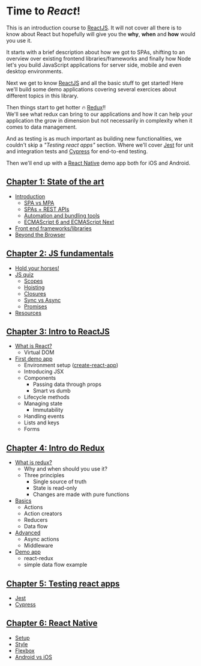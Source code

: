 # Time to *React*!

This is an introduction course to [ReactJS]. It will not cover all there is to know about React but hopefully will give you the **why**, **when** and **how** would you use it.

It starts with a brief description about how we got to SPAs, shifting to an overview over existing frontend libraries/frameworks and finally how Node let's you build JavaScript applications for server side, mobile and even desktop environments.

Next we get to know [ReactJS] and all the basic stuff to get started! Here we'll build some demo applications covering several exercices about different topics in this library.

Then things start to get hotter :fire: [Redux](https://redux.js.org/)!!  
We'll see what redux can bring to our applications and how it can help your application the grow in dimension but not necessarily in complexity when it comes to data management.

And as testing is as much important as building new functionalities, we couldn't skip a *"Testing react apps"* section. Where we'll cover [Jest](https://facebook.github.io/jest) for unit and integration tests and [Cypress](https://www.cypress.io) for end-to-end testing.

Then we'll end up with a [React Native](https://facebook.github.io/react-native) demo app both for iOS and Android.

## [Chapter 1: State of the art](/ch1-state-of-the-art/README.md)
* [Introduction](/ch1-state-of-the-art/README.md#introduction)
  * [SPA vs MPA](/ch1-state-of-the-art/README.md#spa-vs-mpa)
  * [SPAs + REST APIs](/ch1-state-of-the-art/README.md#spas--rest-apis)
  * [Automation and bundling tools](/ch1-state-of-the-art/README.md#automation-and-bundling-tools)
  * [ECMAScript 6 and ECMAScript Next](/ch1-state-of-the-art/README.md#ecmascript-6-and-ecmascript-next)
* [Front end frameworks/libraries](/ch1-state-of-the-art/README.md#frontend-frameworkslibraries)
* [Beyond the Browser](/ch1-state-of-the-art/README.md#beyond-the-browser)

## [Chapter 2: JS fundamentals](/ch2-js-fundamentals/README.md)
* [Hold your horses!](/ch2-js-fundamentals#hold-your-horses)
* [JS quiz](/ch2-js-fundamentals#js-quiz)
  * [Scopes](/ch2-js-fundamentals#scopes)
  * [Hoisting](/ch2-js-fundamentals#hoisting)
  * [Closures](/ch2-js-fundamentals#closures)
  * [Sync vs Async](/ch2-js-fundamentals#sync-vs-async)
  * [Promises](/ch2-js-fundamentals#promises)
* [Resources](/ch2-js-fundamentals#resources)

## [Chapter 3: Intro to ReactJS](/ch3-intro-to-react-js/README.md)
* [What is React?](/ch3-intro-to-react-js/README.md#what-is-react)
  * Virtual DOM
* [First demo app](/ch3-intro-to-react-js/README.md#first-demo-app)
  * Environment setup ([create-react-app](https://github.com/facebook/create-react-app))
  * Introducing JSX
  * Components
    * Passing data through props
    * Smart vs dumb
  * Lifecycle methods
  * Managing state
    * Immutability
  * Handling events
  * Lists and keys
  * Forms

## [Chapter 4: Intro do Redux](/ch4-intro-to-redux/README.md)
* [What is redux?](/ch4-intro-to-redux/README.md#what-is-redux)
  * Why and when should you use it?
  * Three principles
    * Single source of truth
    * State is read-only
    * Changes are made with pure functions
* [Basics](/ch4-intro-to-redux/README.md#basics)
  * Actions
  * Action creators
  * Reducers
  * Data flow
* [Advanced](/ch4-intro-to-redux/README.md#advanced)
  * Async actions
  * Middleware
* [Demo app](/ch4-intro-to-redux/README.md#demo-app)
  * react-redux
  * simple data flow example

## [Chapter 5: Testing react apps](/ch5-testing-react-apps/README.md)
* [Jest](/ch5-testing-react-apps/README.md#jest)
* [Cypress](/ch5-testing-react-apps/README.md#cypress)

## [Chapter 6: React Native](/ch6-react-native/README.md)
* [Setup](/ch6-react-native/README.md#setup)
* [Style](/ch6-react-native/README.md#style)
* [Flexbox](/ch6-react-native/README.md#flexbox)
* [Android vs iOS](/ch6-react-native/README.md#android-vs-ios)

[ReactJS]: https://reactjs.org/